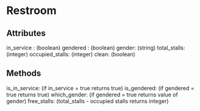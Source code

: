 # Restroom
## Attributes
in_service : (boolean)
gendered : (boolean)
gender: (string)
total_stalls: (integer)
occupied_stalls: (integer)
clean: (boolean)

## Methods
is_in_service: (if in_service = true returns true)
is_gendered: (if gendered = true returns true)
which_gender: (if gendered = true returns value of gender)
free_stalls: (total_stalls - occupied stalls returns integer)
